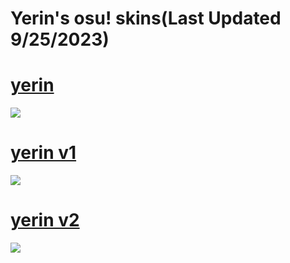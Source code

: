 # Yerin's osu! skins(Last Updated 9/25/2023) 

# [yerin](https://drive.google.com/file/d/1ORSQF5QGVEsJsaa5yOvqXo8omO_1o2iQ/view?usp=sharing)
![](https://i.imgur.com/GiIuclz.png)

# [yerin v1](https://www.mediafire.com/file/lmnyz69jqdb3dhr/yerin_v1.osk/file)
![](https://i.imgur.com/2gHgtsk.png)

# [yerin v2](https://www.mediafire.com/file/d0subzieb1tbeih/yerin_v2.osk/file)
![](https://i.imgur.com/lPr0Z36.png)
